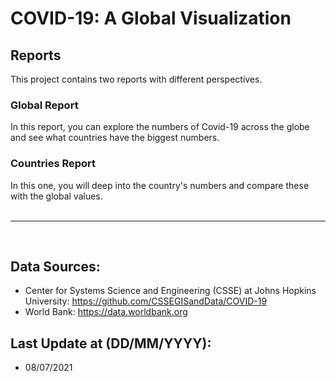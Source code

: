 # COVID-19: A Global Visualization

## Reports
This project contains two reports with different perspectives.

### Global Report
In this report, you can explore the numbers of Covid-19 across the globe and see what countries have the biggest numbers.

### Countries Report
In this one, you will deep into the country's numbers and compare these with the global values.
<br/> 
<br/> 
_________________

<br/>

## Data Sources: 
* Center for Systems Science and Engineering (CSSE) at Johns Hopkins University: https://github.com/CSSEGISandData/COVID-19
* World Bank: https://data.worldbank.org

## Last Update at (DD/MM/YYYY): 
* 08/07/2021